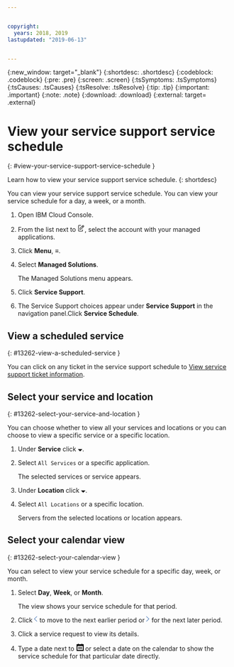 ```yaml
---


copyright:
  years: 2018, 2019
lastupdated: "2019-06-13"


---
```


{:new_window: target="_blank"} 
{:shortdesc: .shortdesc} 
{:codeblock: .codeblock} 
{:pre: .pre} 
{:screen: .screen} 
{:tsSymptoms: .tsSymptoms} 
{:tsCauses: .tsCauses} 
{:tsResolve: .tsResolve} 
{:tip: .tip} 
{:important: .important} 
{:note: .note} 
{:download: .download} 
{:external: target= .external} 

# View your service support service schedule
{: #view-your-service-support-service-schedule } 

Learn how to view your service support service schedule.
{: shortdesc} 

You can view your service support service schedule. You can view your
service schedule for a day, a week, or a month.

1.  Open IBM Cloud Console.

2.  From the list next to <svg aria-label="pencil with paper"
    alt="pencil with paper" viewBox="0 0 32 32" width="16"
    height="16"><path d="M22 22v6H6V4h10V2H6a2 2 0 0 0-2 2v24a2 2 0 0
    0 2 2h16a2 2 0 0 0 2-2v-6z"/><path d="M29.537 5.76L26.24
    2.463a1.58 1.58 0 0 0-2.236 0L10 16.467V22h5.533L29.537 7.995a1.58
    1.58 0 0 0 0-2.235zM14.704 20H12v-2.704l9.44-9.441 2.705
    2.704zM25.56 9.145l-2.704-2.704 2.267-2.267 2.704
    2.704z"/></svg>, select the account with your managed
    applications.

3.  Click **Menu**, ≡.

4.  Select **Managed Solutions**.
    
    The Managed Solutions menu appears.

5.  Click **Service Support**.

6.  The Service Support choices appear under **Service Support** in the
    navigation panel.Click **Service Schedule**.

## View a scheduled service
{: #13262-view-a-scheduled-service } 

You can click on any ticket in the service support schedule to [View
service support ticket
information](/docs/managed-solutions/view-service-support-ticket-information.html "View service support ticket information").

## Select your service and location
{: #13262-select-your-service-and-location } 

You can choose whether to view all your services and locations or you
can choose to view a specific service or a specific location.

1.  Under **Service** click <svg aria-label="open list of options"
    alt="open list of options" fill-rule="evenodd" height="5" role="img"
    viewBox="0 0 10 5" width="10"><title>open list of
    options</title><path d="M0 0l5 4.998L10 0z"></path></svg>.

2.  Select `All Services` or a specific application.
    
    The selected services or service appears.

3.  Under **Location** click <svg aria-label="open list of options"
    alt="open list of options" fill-rule="evenodd" height="5" role="img"
    viewBox="0 0 10 5" width="10"><title>open list of
    options</title><path d="M0 0l5 4.998L10 0z"></path></svg>.

4.  Select `All Locations` or a specific location.
    
    Servers from the selected locations or location appears.

## Select your calendar view
{: #13262-select-your-calendar-view } 

You can select to view your service schedule for a specific day, week,
or month.

1.  Select **Day**, **Week**, or **Month**.
    
    The view shows your service schedule for that period.

2.  Click <svg fill="#3d70b2" fill-rule="evenodd" height="14"
    width="8"><path d="M1.45 6.002L7 11.27l-.685.726L0 6.003 6.315 0 7
    .726z" fill-rule="nonzero"/></svg> to move to the next earlier
    period or <svg aria-label="right open arrow" alt="right open arrow"
    fill="#3d70b2" fill-rule="evenodd" height="14" width="8"><path
    d="M5.569 5.994L0 .726.687 0l6.336 5.994-6.335 6.002L0 11.27z"
    fill-rule="nonzero"/></svg> for the next later period.

3.  Click a service request to view its details.

4.  Type a date next to <svg aria-label="date picker calendar"
    alt="date picker calendar" height="16" style="enable-background:new
    0 0 16 16;" viewBox="0 0 15 16" width="17"><style
    type="text/css"> .st0{fill:#3D70B2;} </style><g><path
    d="M12.99,0.98v-1h-2v1h-6v-1h-2v1h-3v15h16v-15H12.99z
    M13.99,13.98h-12v-9h12V13.98z"/><rect height="2" width="2"
    x="9.99" y="9.98"/><rect height="2" width="2" x="6.99"
    y="6.98"/><rect height="2" width="2" x="9.99" y="6.98"/><rect
    height="2" width="2" x="6.99" y="9.98"/><rect height="2" width="2"
    x="3.99" y="9.98"/><rect height="2" width="2" x="3.99"
    y="6.98"/></g></svg> or select a date on the calendar to show
    the service schedule for that particular date directly.
